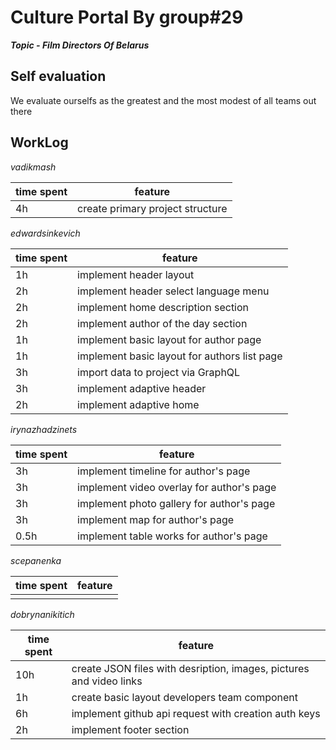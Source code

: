# Culture Portal By group#29

***Topic - Film Directors Of Belarus***


## Self evaluation

We evaluate ourselfs as the greatest and the most modest of all teams out there


## WorkLog

*vadikmash*

| time spent | feature |
|-----------|------------|
| 4h | create primary project structure |

*edwardsinkevich*

| time spent | feature |
|-----------|------------|
| 1h | implement header layout |
| 2h | implement header select language menu |
| 2h | implement home description section |
| 2h | implement author of the day section |
| 1h | implement basic layout for author page |
| 1h | implement basic layout for authors list page |
| 3h | import data to project via GraphQL |
| 3h | implement adaptive header |
| 2h | implement adaptive home |


*irynazhadzinets*

| time spent | feature |
|-----------|------------|
| 3h | implement timeline for author's page |
| 3h | implement video overlay for author's page |
| 3h | implement photo gallery for author's page |
| 3h | implement map for author's page |
| 0.5h | implement table works for author's page |

*scepanenka*

| time spent | feature |
|-----------|------------|
|  |  |

*dobrynanikitich*

| time spent | feature |
|-----------|------------|
| 10h | create JSON files with desription, images, pictures and video links |
| 1h |  create basic layout developers team component |
| 6h | implement github api request with creation auth keys |
| 2h | implement footer section |
